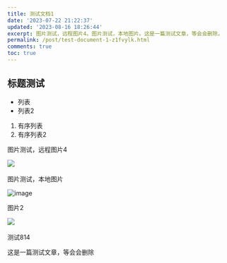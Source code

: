 ```yaml
---
title: 测试文档1
date: '2023-07-22 21:22:37'
updated: '2023-08-16 18:26:44'
excerpt: 图片测试，远程图片4。图片测试，本地图片。这是一篇测试文章，等会会删除。
permalink: /post/test-document-1-z1fvylk.html
comments: true
toc: true
---
```




## 标题测试

* 列表
* 列表2

1. 有序列表
2. 有序列表2

图片测试，远程图片4

​![](https://img1.terwer.space/api/public/202308102052670.png)

图片测试，本地图片

​![image](https://img1.terwer.space/api/public/202308102059251.png)​

图片2

​![](https://img1.terwer.space/api/public/202308111153888.png)

测试814

这是一篇测试文章，等会会删除

‍

